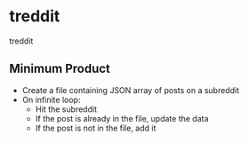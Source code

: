 # treddit
treddit

## Minimum Product
* Create a file containing JSON array of posts on a subreddit
* On infinite loop:
  * Hit the subreddit
  * If the post is already in the file, update the data
  * If the post is not in the file, add it
